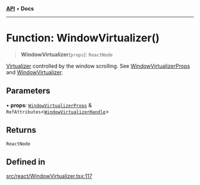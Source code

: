 [**API**](../../API.md) • **Docs**

***

# Function: WindowVirtualizer()

> **WindowVirtualizer**(`props`): `ReactNode`

[Virtualizer](Virtualizer.md) controlled by the window scrolling. See [WindowVirtualizerProps](../interfaces/WindowVirtualizerProps.md) and [WindowVirtualizer](WindowVirtualizer.md).

## Parameters

• **props**: [`WindowVirtualizerProps`](../interfaces/WindowVirtualizerProps.md) & `RefAttributes`\<[`WindowVirtualizerHandle`](../interfaces/WindowVirtualizerHandle.md)\>

## Returns

`ReactNode`

## Defined in

[src/react/WindowVirtualizer.tsx:117](https://github.com/inokawa/virtua/blob/70149236634a031ce9b50980d45a8d922859c032/src/react/WindowVirtualizer.tsx#L117)
